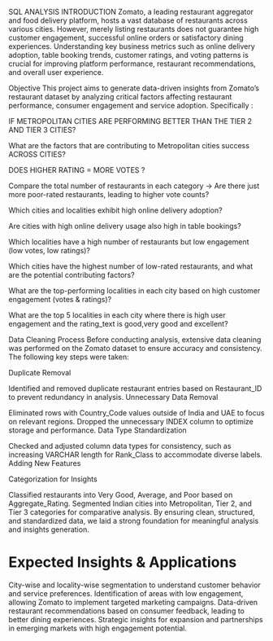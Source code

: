 SQL ANALYSIS
INTRODUCTION
Zomato, a leading restaurant aggregator and food delivery platform, hosts a vast database of restaurants across various cities. However, merely listing restaurants does not guarantee high customer engagement, successful online orders or satisfactory dining experiences. Understanding key business metrics such as online delivery adoption, table booking trends, customer ratings, and voting patterns is crucial for improving platform performance, restaurant recommendations, and overall user experience.

Objective
This project aims to generate data-driven insights from Zomato’s restaurant dataset by analyzing critical factors affecting restaurant performance, consumer engagement and service adoption. Specifically :

IF METROPOLITAN CITIES ARE PERFORMING BETTER THAN THE TIER 2 AND TIER 3 CITIES?

What are the factors that are contributing to Metropolitan cities success ACROSS CITIES?

DOES HIGHER RATING = MORE VOTES ?

Compare the total number of restaurants in each category → Are there just more poor-rated restaurants, leading to higher vote counts?

Which cities and localities exhibit high online delivery adoption?

Are cities with high online delivery usage also high in table bookings?

Which localities have a high number of restaurants but low engagement (low votes, low ratings)?

Which cities have the highest number of low-rated restaurants, and what are the potential contributing factors?

What are the top-performing localities in each city based on high customer engagement (votes & ratings)?

What are the top 5 localities in each city where there is high user engagement and the rating_text is good,very good and excellent?


Data Cleaning Process
Before conducting analysis, extensive data cleaning was performed on the Zomato dataset to ensure accuracy and consistency. The following key steps were taken:

Duplicate Removal

Identified and removed duplicate restaurant entries based on Restaurant_ID to prevent redundancy in analysis.
Unnecessary Data Removal

Eliminated rows with Country_Code values outside of India and UAE to focus on relevant regions.
Dropped the unnecessary INDEX column to optimize storage and performance.
Data Type Standardization

Checked and adjusted column data types for consistency, such as increasing VARCHAR length for Rank_Class to accommodate diverse labels.
Adding New Features


Categorization for Insights

Classified restaurants into Very Good, Average, and Poor based on Aggregate_Rating.
Segmented Indian cities into Metropolitan, Tier 2, and Tier 3 categories for comparative analysis.
By ensuring clean, structured, and standardized data, we laid a strong foundation for meaningful analysis and insights generation.

# Expected Insights & Applications
City-wise and locality-wise segmentation to understand customer behavior and service preferences.
Identification of areas with low engagement, allowing Zomato to implement targeted marketing campaigns.
Data-driven restaurant recommendations based on consumer feedback, leading to better dining experiences.
Strategic insights for expansion and partnerships in emerging markets with high engagement potential.

